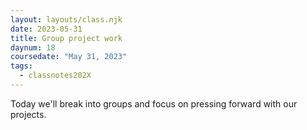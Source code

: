 ```yaml
---
layout: layouts/class.njk
date: 2023-05-31
title: Group project work
daynum: 18
coursedate: "May 31, 2023"
tags:
  - classnotes202X
---
```


Today we'll break into groups and focus on pressing forward with our projects.
